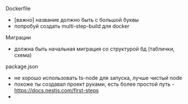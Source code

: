 Dockerfile
* [важно] название должно быть с большой буквы
* попробуй создать multi-step-build для docker

Миграции
* должна быть начальная миграция со структурой бд (таблички, схема)

package.json
* не хорошо использовать ts-node для запуска, лучше чистый node
* похоже ты создавал проект руками, есть более простой путь - https://docs.nestjs.com/first-steps
* 

